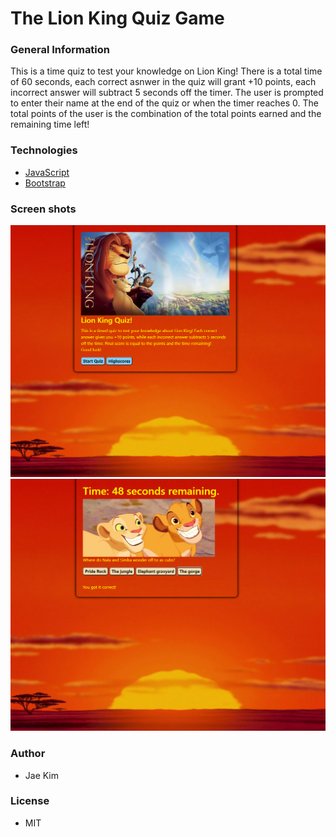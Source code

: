 # The Lion King Quiz Game

### General Information
This is a time quiz to test your knowledge on Lion King! There is a total time of 60 seconds, each correct asnwer in the quiz will grant +10 points, each incorrect answer will subtract 5 seconds off the timer. The user is prompted to enter their name at the end of the quiz or when the timer reaches 0. The total points of the user is the combination of the total points earned and the remaining time left!

### Technologies
- [JavaScript](https://www.javascript.com/)
- [Bootstrap](https://getbootstrap.com/)

### Screen shots
![StartPage](Assets/lionkingstart.png)
![QuestionPage](Assets/lionkingquestion.png)

### Author
- Jae Kim

### License
- MIT
